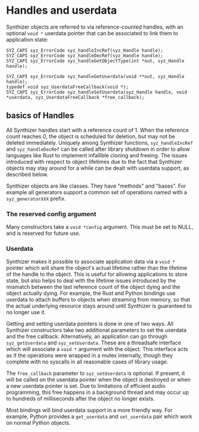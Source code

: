 # Handles and userdata

Synthizer objects are referred to via reference-counted handles, with an optional `void *` userdata pointer that can be
associated to link them to application state:

```
SYZ_CAPI syz_ErrorCode syz_handleIncRef(syz_Handle handle);
SYZ_CAPI syz_ErrorCode syz_handleDecRef(syz_Handle handle);
SYZ_CAPI syz_ErrorCode syz_handleGetObjectType(int *out, syz_Handle handle);

SYZ_CAPI syz_ErrorCode syz_handleGetUserdata(void **out, syz_Handle handle);
typedef void syz_UserdataFreeCallback(void *);
SYZ_CAPI syz_ErrorCode syz_handleSetUserdata(syz_Handle handle, void *userdata, syz_UserdataFreeCallback *free_callback);
```

## basics of Handles

All Synthizer handles start with a reference count of 1.  When the reference count reaches 0, the object is scheduled
for deletion, but may not be deleted immediately.  Uniquely among Synthizer functions, `syz_handleIncRef` and
`syz_handleDecRef` can be called after library shutdown in order to allow languages like Rust to implement infallible
cloning and freeing.  The issues introduced with respect to object lifetimes due to the fact that Synthizer objects may
stay around for a while can be dealt with userdata support, as described below.

Synthizer objects are like classes.  They have "methods" and "bases".  For example all generators support a common set
of operations named with a `syz_generatorXXX` prefix.

### The reserved config argument

Many constructors take a `void *config` argument.  This must be set to NULL, and is reserved for future use.

### Userdata

Synthizer makes it possible to associate application data via a `void *` pointer which will share the object's actual
lifetime rather than the lifetime of the handle to the object.  This is useful for allowing applications to store state,
but also helps to deal with the lifetime issues introduced by the mismatch between the last reference count of the
object dying and the object actually dying.  For example, the Rust and Python bindings use userdata to attach buffers to
objects when streaming from memory, so that the actual underlying resource stays around until Synthizer is guaranteed to
no longer use it.

Getting and setting userdata pointers is done in one of two ways.  All Synthizer constructors take two additional
parameters to set the userdata and the free callback.  Alternatively, an application can go through `syz_getUserdata`
and `syz_setUserdata`.  These are a threadsafe interface which will associate a `void *` argument with the object.  This
interface acts as if the operations were wrapped in a mutex internally, though they complete with no syscalls in all
reasonable cases of library usage.

The `free_callback` parameter to `syz_setUserdata` is optional.  If present, it will be called on the userdata pointer
when the object is destroyed or when a new userdata pointer is set.  Due to limitations of efficient audio programming,
this free happens in a background thread and may occur up to hundreds of milliseconds after the object no longer exists.

Most bindings will bind userdata support in a more friendly way.  For example, Python provides a `get_userdata` and
`set_userdata` pair which work on normal Python objects.
